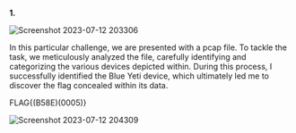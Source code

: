 **1.**

![Screenshot 2023-07-12 203306](https://github.com/Chikao28/CTF-Capture-The-Flag-Writeups/assets/90115832/1e0dedcd-f6ca-407c-855e-ce2c86f8b2c9)

In this particular challenge, we are presented with a pcap file. To tackle the task, we meticulously analyzed the file, carefully identifying and categorizing the various devices depicted within. During this process, I successfully identified the Blue Yeti device, which ultimately led me to discover the flag concealed within its data.

FLAG{(B58E)(0005)}

![Screenshot 2023-07-12 204309](https://github.com/Chikao28/CTF-Capture-The-Flag-Writeups/assets/90115832/2f6e8e9c-24ed-4a27-974a-5280ba6b7218)

